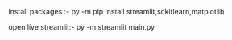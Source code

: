 install packages :-
py -m pip install streamlit,sckitlearn,matplotlib

open live streamlit:-
py -m streamlit main.py
